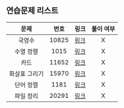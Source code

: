 ## 연습문제 리스트
|문제|번호|링크|풀이 여부|
|:---:|:---:|:---:|:---:|
|국영수|10825|[링크](http://boj.kr/10825)|X|
|수열 정렬|1015|[링크](http://boj.kr/1015)|X|
|카드|11652|[링크](http://boj.kr/11652)|X|
|화살표 그리기|15970|[링크](http://boj.kr/15970)|X|
|단어 정렬|1181|[링크](http://boj.kr/1181)|X|
|파일 정리|20291|[링크](http://boj.kr/20291)|X|
